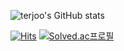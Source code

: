 ![terjoo's GitHub stats](https://github-readme-stats.vercel.app/api?username=terajh&show_icons=true&theme=radical)

[![Hits](https://hits.seeyoufarm.com/api/count/incr/badge.svg?url=https%3A%2F%2Fgithub.com%2Fans2552&count_bg=%2379C83D&title_bg=%23555555&icon=&icon_color=%23E7E7E7&title=hits&edge_flat=false)](https://hits.seeyoufarm.com) [![Solved.ac프로필](http://mazassumnida.wtf/api/mini/generate_badge?boj=terajoohyun)](https://solved.ac/terajoohyun)

